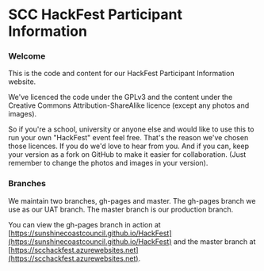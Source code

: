 # SCC HackFest Participant Information

### Welcome

This is the code and content for our HackFest Participant Information website.

We've licenced the code under the GPLv3 and the content under the Creative
Commons Attribution-ShareAlike licence (except any photos and images).

So if you're a school, university or anyone else and would like to use this to
run your own "HackFest" event feel free. That's the reason we've chosen those
licences. If you do we'd love to hear from you. And if you can, keep your version
as a fork on GitHub to make it easier for collaboration. (Just remember to
change the photos and images in your version).


### Branches

We maintain two branches, gh-pages and master. The gh-pages branch we use as
our UAT branch. The master branch is our production branch.

You can view the gh-pages branch in action at 
[https://sunshinecoastcouncil.github.io/HackFest](https://sunshinecoastcouncil.github.io/HackFest) 
and the master branch at [https://scchackfest.azurewebsites.net](https://scchackfest.azurewebsites.net).